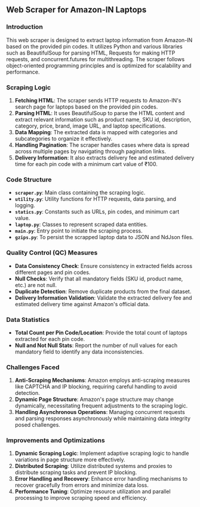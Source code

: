 
## Web Scraper for Amazon-IN Laptops

### Introduction

This web scraper is designed to extract laptop information from Amazon-IN based on the provided pin codes. It utilizes Python and various libraries such as BeautifulSoup for parsing HTML, Requests for making HTTP requests, and concurrent.futures for multithreading. The scraper follows object-oriented programming principles and is optimized for scalability and performance.

### Scraping Logic

1. **Fetching HTML**: The scraper sends HTTP requests to Amazon-IN's search page for laptops based on the provided pin codes.
2. **Parsing HTML**: It uses BeautifulSoup to parse the HTML content and extract relevant information such as product name, SKU id, description, category, price, brand, image URL, and laptop specifications.
3. **Data Mapping**: The extracted data is mapped with categories and subcategories to organize it effectively.
4. **Handling Pagination**: The scraper handles cases where data is spread across multiple pages by navigating through pagination links.
5. **Delivery Information**: It also extracts delivery fee and estimated delivery time for each pin code with a minimum cart value of ₹100.

### Code Structure

- **`scraper.py`**: Main class containing the scraping logic.
- **`utility.py`**: Utility functions for HTTP requests, data parsing, and logging.
- **`statics.py`**: Constants such as URLs, pin codes, and minimum cart value.
- **`laptop.py`**: Classes to represent scraped data entities.
- **`main.py`**: Entry point to initiate the scraping process.
- **`gzips.py`**: To persist the scrapped laptop data to JSON and NdJson files.

### Quality Control (QC) Measures

- **Data Consistency Check**: Ensure consistency in extracted fields across different pages and pin codes.
- **Null Checks**: Verify that all mandatory fields (SKU id, product name, etc.) are not null.
- **Duplicate Detection**: Remove duplicate products from the final dataset.
- **Delivery Information Validation**: Validate the extracted delivery fee and estimated delivery time against Amazon's official data.

### Data Statistics

- **Total Count per Pin Code/Location**: Provide the total count of laptops extracted for each pin code.
- **Null and Not Null Stats**: Report the number of null values for each mandatory field to identify any data inconsistencies.

### Challenges Faced

1. **Anti-Scraping Mechanisms**: Amazon employs anti-scraping measures like CAPTCHA and IP blocking, requiring careful handling to avoid detection.
2. **Dynamic Page Structure**: Amazon's page structure may change dynamically, necessitating frequent adjustments to the scraping logic.
3. **Handling Asynchronous Operations**: Managing concurrent requests and parsing responses asynchronously while maintaining data integrity posed challenges.

### Improvements and Optimizations

1. **Dynamic Scraping Logic**: Implement adaptive scraping logic to handle variations in page structure more effectively.
2. **Distributed Scraping**: Utilize distributed systems and proxies to distribute scraping tasks and prevent IP blocking.
3. **Error Handling and Recovery**: Enhance error handling mechanisms to recover gracefully from errors and minimize data loss.
4. **Performance Tuning**: Optimize resource utilization and parallel processing to improve scraping speed and efficiency.
